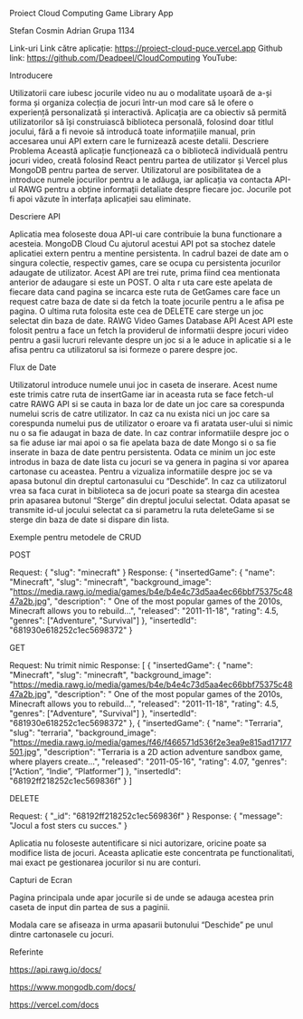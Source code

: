 Proiect Cloud Computing
Game Library App


Stefan Cosmin Adrian
Grupa 1134



Link-uri
Link către aplicație: https://proiect-cloud-puce.vercel.app
Github link: https://github.com/Deadpeel/CloudComputing
YouTube: 


Introducere

Utilizatorii care iubesc jocurile video nu au o modalitate ușoară de a-și forma și organiza colecția de jocuri într-un mod care să le ofere o experiență personalizată și interactivă. Aplicația are ca obiectiv să permită utilizatorilor să își construiască biblioteca personală, folosind doar titlul jocului, fără a fi nevoie să introducă toate informațiile manual, prin accesarea unui API extern care le furnizează aceste detalii.
Descriere Problema
Această aplicație funcționează ca o bibliotecă individuală pentru jocuri video, creată folosind React pentru partea de utilizator și Vercel plus MongoDB pentru partea de server. Utilizatorul are posibilitatea de a introduce numele jocurilor pentru a le adăuga, iar aplicația va contacta API-ul RAWG pentru a obține informații detaliate despre fiecare joc. Jocurile pot fi apoi văzute în interfața aplicației sau eliminate.

Descriere API

Aplicatia mea foloseste doua API-ui care contribuie la buna functionare a acesteia.
MongoDB Cloud
Cu ajutorul acestui API pot sa stochez datele aplicatiei extern pentru a mentine persistenta. In cadrul bazei de date am o singura colectie, respectiv games, care se ocupa cu persistenta jocurilor adaugate de utilizator.
Acest API are trei rute, prima fiind cea mentionata anterior de adaugare si este un POST. O alta r uta care este apelata de fiecare data cand pagina se incarca este ruta de GetGames care face un request catre baza de date si da fetch la toate jocurile pentru a le afisa pe pagina. O ultima ruta folosita este cea de DELETE care sterge un joc selectat din baza de date.
RAWG Video Games Database API
Acest API este folosit pentru a face un fetch la providerul de informatii despre jocuri video pentru a gasii lucruri relevante despre un joc si a le aduce in aplicatie si a le afisa pentru ca utilizatorul sa isi formeze o parere despre joc.

Flux de Date

Utilizatorul introduce numele unui joc in caseta de inserare. Acest nume este trimis catre ruta de insertGame iar in aceasta ruta se face fetch-ul catre RAWG API si se cauta in baza lor de date un joc care sa corespunda numelui scris de catre utilizator.
In caz ca nu exista nici un joc care sa corespunda numelui pus de utilizator o eroare va fi aratata user-ului si nimic nu o sa fie adaugat in baza de date. In caz contrar informatiile despre joc o sa fie aduse iar mai apoi o sa fie apelata baza de date Mongo si o sa fie inserate in baza de date pentru persistenta.
Odata ce minim un joc este introdus in baza de date lista cu jocuri se va genera in pagina si vor aparea cartonase cu aceastea. Pentru a vizualiza informatiile despre joc se va apasa butonul din dreptul cartonasului cu “Deschide”.
In caz ca utilizatorul vrea sa faca curat in biblioteca sa de jocuri poate sa stearga din acestea prin apasarea butonul “Sterge” din dreptul jocului selectat. Odata apasat se transmite id-ul jocului selectat ca si parametru la ruta deleteGame si se sterge din baza de date si dispare din lista.

Exemple pentru metodele de CRUD

POST

Request:
{ "slug": "minecraft" }
Response:
{
  "insertedGame": {
    "name": "Minecraft",
    "slug": "minecraft",
    "background_image": "https://media.rawg.io/media/games/b4e/b4e4c73d5aa4ec66bbf75375c4847a2b.jpg",
    "description": " One of the most popular games of the 2010s, Minecraft allows you to rebuild…",
    "released": "2011-11-18",
    "rating": 4.5,
    "genres": ["Adventure", "Survival"]
  },
  "insertedId": "681930e618252c1ec5698372"
}

GET

Request:
Nu trimit nimic
Response:
[
{
  "insertedGame": {
    "name": "Minecraft",
    "slug": "minecraft",
    "background_image": "https://media.rawg.io/media/games/b4e/b4e4c73d5aa4ec66bbf75375c4847a2b.jpg",
    "description": " One of the most popular games of the 2010s, Minecraft allows you to rebuild…",
    "released": "2011-11-18",
    "rating": 4.5,
    "genres": ["Adventure", "Survival"]
  },
  "insertedId": "681930e618252c1ec5698372"
},
{
  "insertedGame": {
    "name": "Terraria",
    "slug": "terraria",
    "background_image": "https://media.rawg.io/media/games/f46/f466571d536f2e3ea9e815ad17177501.jpg",
    "description": "Terraria is a 2D action adventure sandbox game, where players create…",
    "released": "2011-05-16",
    "rating": 4.07,
    "genres": [“Action”, “Indie”, “Platformer”]
  },
  "insertedId": "68192ff218252c1ec569836f"
}
]

DELETE

Request:
{ "_id": "68192ff218252c1ec569836f" }
Response:
{ "message": "Jocul a fost sters cu succes." }

Aplicatia nu foloseste autentificare si nici autorizare, oricine poate sa modifice lista de jocuri. Aceasta aplicatie este concentrata pe functionalitati, mai exact pe gestionarea jocurilor si nu are conturi.

Capturi de Ecran

Pagina principala unde apar jocurile si de unde se adauga acestea prin caseta de input din partea de sus a paginii.
 
Modala care se afiseaza in urma apasarii butonului “Deschide” pe unul dintre cartonasele cu jocuri.
 

Referinte


https://api.rawg.io/docs/

https://www.mongodb.com/docs/

https://vercel.com/docs

